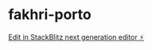 # fakhri-porto

[Edit in StackBlitz next generation editor ⚡️](https://stackblitz.com/~/github.com/fakhrimf/fakhri-porto)